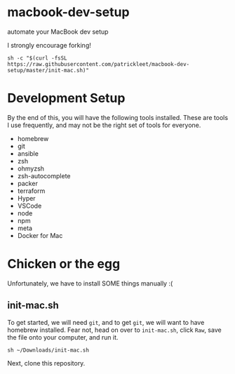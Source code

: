 # macbook-dev-setup
automate your MacBook dev setup

I strongly encourage forking!

```
sh -c "$(curl -fsSL https://raw.githubusercontent.com/patrickleet/macbook-dev-setup/master/init-mac.sh)"
```

# Development Setup

By the end of this, you will have the following tools installed. These are tools I use frequently, and may not be the right set of tools for everyone.

* homebrew
* git
* ansible
* zsh
* ohmyzsh
* zsh-autocomplete
* packer
* terraform
* Hyper
* VSCode
* node
* npm
* meta
* Docker for Mac

# Chicken or the egg
Unfortunately, we have to install SOME things manually :(

## init-mac.sh

To get started, we will need `git`, and to get `git`, we will want to have homebrew installed. Fear not, head on over to `init-mac.sh`, click `Raw`, save the file onto your computer, and run it.

```
sh ~/Downloads/init-mac.sh
```

Next, clone this repository.
